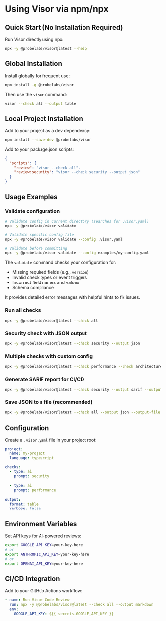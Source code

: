 # Using Visor via npm/npx

## Quick Start (No Installation Required)

Run Visor directly using npx:

```bash
npx -y @probelabs/visor@latest --help
```

## Global Installation

Install globally for frequent use:

```bash
npm install -g @probelabs/visor
```

Then use the `visor` command:

```bash
visor --check all --output table
```

## Local Project Installation

Add to your project as a dev dependency:

```bash
npm install --save-dev @probelabs/visor
```

Add to your package.json scripts:

```json
{
  "scripts": {
    "review": "visor --check all",
    "review:security": "visor --check security --output json"
  }
}
```

## Usage Examples

### Validate configuration
```bash
# Validate config in current directory (searches for .visor.yaml)
npx -y @probelabs/visor validate

# Validate specific config file
npx -y @probelabs/visor validate --config .visor.yaml

# Validate before committing
npx -y @probelabs/visor validate --config examples/my-config.yaml
```

The `validate` command checks your configuration for:
- Missing required fields (e.g., `version`)
- Invalid check types or event triggers
- Incorrect field names and values
- Schema compliance

It provides detailed error messages with helpful hints to fix issues.

### Run all checks
```bash
npx -y @probelabs/visor@latest --check all
```

### Security check with JSON output
```bash
npx -y @probelabs/visor@latest --check security --output json
```

### Multiple checks with custom config
```bash
npx -y @probelabs/visor@latest --check performance --check architecture --config .visor.yaml
```

### Generate SARIF report for CI/CD
```bash
npx -y @probelabs/visor@latest --check security --output sarif --output-file results.sarif
```

### Save JSON to a file (recommended)
```bash
npx -y @probelabs/visor@latest --check all --output json --output-file visor-results.json
```

## Configuration

Create a `.visor.yaml` file in your project root:

```yaml
project:
  name: my-project
  language: typescript

checks:
  - type: ai
    prompt: security
    
  - type: ai
    prompt: performance
    
output:
  format: table
  verbose: false
```

## Environment Variables

Set API keys for AI-powered reviews:

```bash
export GOOGLE_API_KEY=your-key-here
# or
export ANTHROPIC_API_KEY=your-key-here
# or
export OPENAI_API_KEY=your-key-here
```

## CI/CD Integration

Add to your GitHub Actions workflow:

```yaml
- name: Run Visor Code Review
  run: npx -y @probelabs/visor@latest --check all --output markdown
  env:
    GOOGLE_API_KEY: ${{ secrets.GOOGLE_API_KEY }}
```
